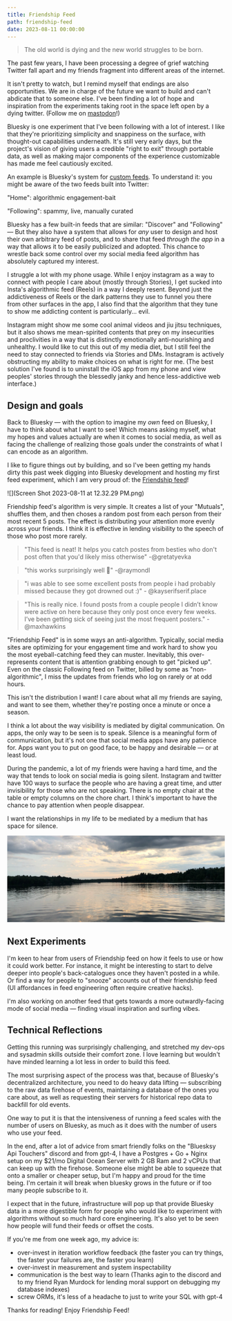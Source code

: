 ```yaml
---
title: Friendship Feed
path: friendship-feed
date: 2023-08-11 00:00:00
---
```



> The old world is dying and the new world struggles to be born.

The past few years,  I have been processing a degree of grief watching Twitter fall apart and my friends fragment into different areas of the internet. 

It isn't pretty to watch,  but I remind myself that endings are also opportunities. We are in charge of the future we want to build and can't abdicate that to someone else. I've been finding a lot of hope and inspiration from the experiments taking root in the space left open by a dying twitter. (Follow me on [mastodon](https://elk.zone/mastodon.social/@maxbittker)!)

Bluesky is one experiment that I've been following with a lot of interest. I like that they're prioritizing  simplicity and snappiness on the surface,  with thought-out capabilities underneath. It's still very early days,  but the project's vision of giving users a credible "right to exit" through portable data,  as well as making major components of the experience customizable has made me feel cautiously excited. 

An example is Bluesky's system for [custom feeds](https://blueskyweb.xyz/blog/7-27-2023-custom-feeds). To understand it: you might be aware of the two feeds built into Twitter: 

"Home": algorithmic engagement-bait  

"Following": spammy, live, manually curated

Bluesky has a few built-in feeds that are similar: "Discover" and "Following" — But they also have a system that allows for *any* user to design and host their own arbitrary feed of posts,  and to share that feed *through the app* in a way that allows it to be easily publicized and adopted. This chance to wrestle back some control over my social media feed algorithm has absolutely captured my interest. 

I struggle a lot with my phone usage. While I enjoy instagram as a way to connect with people I care about (mostly through Stories),  I get sucked into Insta's algorithmic feed (Reels) in a way I deeply resent. Beyond just the addictiveness of Reels or the dark patterns they use to funnel you there from other surfaces in the app,  I also find that the algorithm that they tune to show me addicting content is particularly... evil.

Instagram might show me some cool animal videos and jiu jitsu techniques,  but it also shows me mean-spirited contents that prey on my insecurities and proclivities in a way that is distinctly emotionally anti-nourishing and unhealthy. I would like to cut this out of my media diet,  but I still feel the need to stay connected to friends via Stories and DMs. Instagram is actively obstructing my ability to make choices on what is right for me. (The best solution I've found is to uninstall the iOS app from my phone and view peoples' stories through the blessedly janky and hence less-addictive web interface.)

## Design and goals 

Back to Bluesky — with the option to imagine my *own* feed on Bluesky,  I have to think about what I want to see! Which means asking myself,  what my hopes and values actually are when it comes to social media,  as well as facing the challenge of realizing those goals under the constraints of what I can encode as an algorithm. 

I like to figure things out by building,  and so I've been getting my hands dirty this past week digging into Bluesky development and hosting my first feed experiment,  which I am very proud of: the [Friendship feed](https://bsky.app/profile/did:plc:wmhp7mubpgafjggwvaxeozmu/feed/bestoffollows)!

![](Screen Shot 2023-08-11 at 12.32.29 PM.png)


Friendship feed's algorithm is very simple. It creates a list of your "Mutuals",  shuffles them,  and then choses a random post from each person from their most recent 5 posts. The effect is distributing your attention more evenly across your friends. I think it is effective in lending visibility to the speech of those who post more rarely. 

> "This feed is neat! It helps you catch postes from besties who don't post often that you'd likely miss otherwise" -@gretatyevka

>"this works surprisingly well 👀" -@raymondl

>"i was able to see some excellent posts from people i had probably missed because they got drowned out :)" - @kayserifserif.place

>"This is really nice. I found posts from a couple people I didn’t know were active on here because they only post once every few weeks. I’ve been getting sick of seeing just the most frequent posters." - @maxhawkins


"Friendship Feed" is in some ways an anti-algorithm. Typically,  social media sites are optimizing for your engagement time and work hard to show you the most eyeball-catching feed they can muster. Inevitably,  this over-represents content that is attention grabbing enough to get "picked up".  Even on the classic Following feed on Twitter,  billed by some as "non-algorithmic",  I miss the updates from friends who log on rarely or at odd hours. 

This isn't the distribution I want! I care about what all my friends are saying,  and want to see them,  whether they're posting once a minute or once a season. 

I think a lot about the way visibility is mediated by digital communication. On apps,  the only way to be seen is to speak. Silence is a meaningful form of communication,  but it's not one that social media apps have any patience for. Apps want you to put on good face,  to be happy and desirable — or at least loud. 

During the pandemic,  a lot of my friends were having a hard time,  and the way that tends to look on social media is going silent.  Instagram and twitter have 100 ways to surface the people who are having a great time,  and utter invisibility for those who are not speaking. There is no empty chair at the table or empty columns on the chore chart. I think's important to have the chance to pay attention when people disappear. 



I want the relationships in my life to be mediated by a medium that has space for silence.



![](breath.jpg)



## Next Experiments


I'm keen to hear from users of Friendship feed on how it feels to use or how it could work better. For instance,  it might be interesting to start to delve deeper into people's back-catalogues once they haven't posted in a while. Or find a way for people to "snooze" accounts out of their friendship feed (UI affordances in feed engineering often require creative hacks).

I'm also working on another feed that gets towards a more outwardly-facing mode of social media — finding visual inspiration and surfing vibes. 

## Technical Reflections 

Getting this running was surprisingly challenging,  and stretched my dev-ops and sysadmin skills outside their comfort zone. I love learning but wouldn't have minded learning a lot less in order to build this feed.

The most surprising aspect of the process was that,  because of Bluesky's decentralized architecture,  you need to do heavy data lifting — subscribing to the raw data firehose of events,  maintaining a database of the ones you care about,  as well as requesting their servers for historical repo data to backfill for old events. 

One way to put it is that the intensiveness of running a feed scales with the number of users on Bluesky,  as much as it does with the number of users who use your feed. 

In the end,  after a lot of advice from smart friendly folks on the "Bluesksy Api Touchers" discord and from gpt-4,  I have a Postgres + Go + Nginx setup on my $21/mo Digital Ocean Server with 2 GB Ram and 2 vCPUs that can keep up with the firehose. Someone else might be able to squeeze that onto a smaller or cheaper setup,  but I'm happy and proud for the time being. I'm certain it will break when bluesky grows in the future or if too many people subscribe to it.

I expect that in the future,  infrastructure will pop up that provide Bluesky data in a more digestible form for people who would like to experiment with algorithms without so much hard core engineering. It's also yet to be seen how people will fund their feeds or offset the costs.


If you're me from one week ago,  my advice is: 
- over-invest in iteration workflow feedback (the faster you can try things,  the faster your failures are,  the faster you learn)
- over-invest in measurement and system inspectability 
- communication is the best way to learn (Thanks agin to the discord and to my friend Ryan Murdock for lending moral support on debugging my database indexes)
- screw ORMs,  it's less of a headache to just to write your SQL with gpt-4


Thanks for reading! Enjoy Friendship Feed!